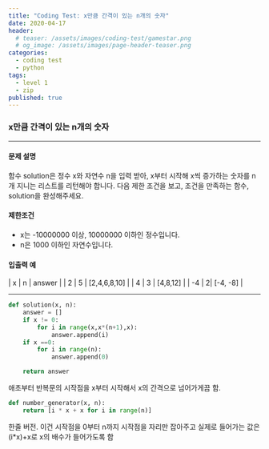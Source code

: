 ```yaml
---
title: "Coding Test: x만큼 간격이 있는 n개의 숫자"
date: 2020-04-17
header:
  # teaser: /assets/images/coding-test/gamestar.png
  # og_image: /assets/images/page-header-teaser.png
categories:
  - coding test
  - python
tags:
  - level 1
  - zip
published: true
---
```


### x만큼 간격이 있는 n개의 숫자

---

#### 문제 설명

함수 solution은 정수 x와 자연수 n을 입력 받아, x부터 시작해 x씩 증가하는 숫자를 n개 지니는 리스트를 리턴해야 합니다. 다음 제한 조건을 보고, 조건을 만족하는 함수, solution을 완성해주세요.

#### 제한조건

- x는 -10000000 이상, 10000000 이하인 정수입니다.
- n은 1000 이하인 자연수입니다.

#### 입출력 예

| x	| n	| answer |
| 2 | 5 | [2,4,6,8,10] |
| 4 |	3 |	[4,8,12] |
| -4 | 2| [-4, -8] |

---

```python
def solution(x, n):
    answer = []
    if x != 0:
        for i in range(x,x*(n+1),x):
            answer.append(i)
    if x ==0:
        for i in range(n):
            answer.append(0)

    return answer
```

애초부터 반복문의 시작점을 x부터 시작해서 x의 간격으로 넘어가게끔 함.

```python
def number_generator(x, n):
    return [i * x + x for i in range(n)]
```

한줄 버전.
이건 시작점을 0부터 n까지 시작점을 자리만 잡아주고 실제로 들어가는 값은 (i*x)+x로 x의 배수가 들어가도록 함
